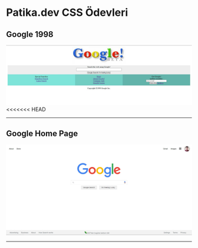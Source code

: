 # Patika.dev CSS Ödevleri

## Google 1998

![Google 1998](https://github.com/berkegecan/google/blob/main/img/CSS_Odev_2.JPG)
<<<<<<< HEAD

***

## Google Home Page

![Google 1998](https://github.com/berkegecan/google/blob/main/img/CSS_Odev_3.JPG)

***